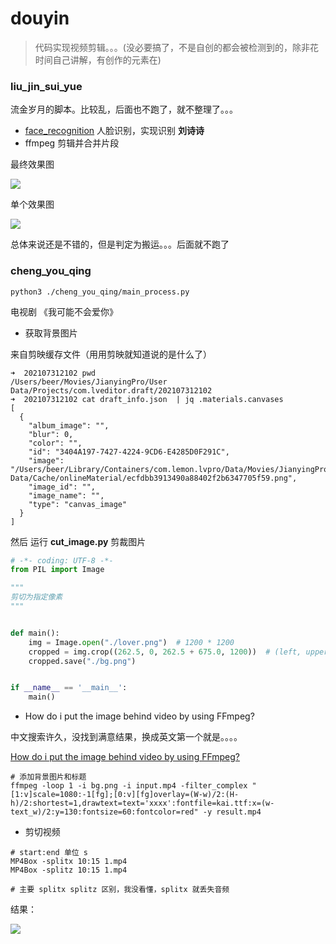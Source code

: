 # douyin

> 代码实现视频剪辑。。。(没必要搞了，不是自创的都会被检测到的，除非花时间自己讲解，有创作的元素在)

### liu_jin_sui_yue

流金岁月的脚本。比较乱，后面也不跑了，就不整理了。。。

- [face_recognition](https://github.com/ageitgey/face_recognition) 人脸识别，实现识别 **刘诗诗**
- ffmpeg 剪辑并合并片段

最终效果图

![](https://beef-1256523277.cos.ap-chengdu.myqcloud.com/uPic/gCjiLq.png)

单个效果图

![](https://beef-1256523277.cos.ap-chengdu.myqcloud.com/uPic/Dq619l.png)

总体来说还是不错的，但是判定为搬运。。。后面就不跑了

### cheng_you_qing

```shell
python3 ./cheng_you_qing/main_process.py
```

电视剧 《我可能不会爱你》

- 获取背景图片

来自剪映缓存文件（用用剪映就知道说的是什么了）

```
➜  202107312102 pwd
/Users/beer/Movies/JianyingPro/User Data/Projects/com.lveditor.draft/202107312102
➜  202107312102 cat draft_info.json  | jq .materials.canvases
[
  {
    "album_image": "",
    "blur": 0,
    "color": "",
    "id": "3404A197-7427-4224-9CD6-E4285D0F291C",
    "image": "/Users/beer/Library/Containers/com.lemon.lvpro/Data/Movies/JianyingPro/User Data/Cache/onlineMaterial/ecfdbb3913490a88402f2b6347705f59.png",
    "image_id": "",
    "image_name": "",
    "type": "canvas_image"
  }
]
```

然后 运行  **cut_image.py** 剪裁图片

````python
# -*- coding: UTF-8 -*-
from PIL import Image

"""
剪切为指定像素
"""


def main():
    img = Image.open("./lover.png")  # 1200 * 1200
    cropped = img.crop((262.5, 0, 262.5 + 675.0, 1200))  # (left, upper, right, lower)
    cropped.save("./bg.png")


if __name__ == '__main__':
    main()
````

- How do i put the image behind video by using FFmpeg?

中文搜索许久，没找到满意结果，换成英文第一个就是。。。。

[How do i put the image behind video by using FFmpeg?](https://video.stackexchange.com/questions/16975/how-do-i-put-the-image-behind-video-by-using-ffmpeg)

```shell
# 添加背景图片和标题
ffmpeg -loop 1 -i bg.png -i input.mp4 -filter_complex "[1:v]scale=1080:-1[fg];[0:v][fg]overlay=(W-w)/2:(H-h)/2:shortest=1,drawtext=text='xxxx':fontfile=kai.ttf:x=(w-text_w)/2:y=130:fontsize=60:fontcolor=red" -y result.mp4
```

- 剪切视频

```shell
# start:end 单位 s
MP4Box -splitx 10:15 1.mp4
MP4Box -splitz 10:15 1.mp4

# 主要 splitx splitz 区别，我没看懂，splitx 就丢失音频
```

结果：

![](https://beef-1256523277.cos.ap-chengdu.myqcloud.com/uPic/aZZbfq.png)


